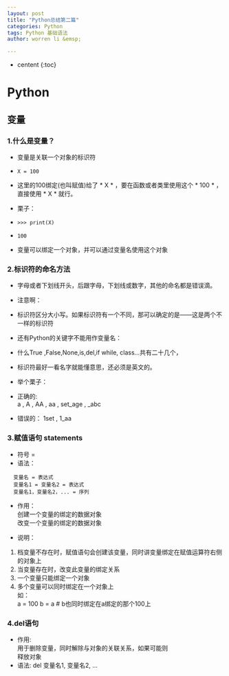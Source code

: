 ```yaml
---
layout: post
title: "Python总结第二篇"
categories: Python
tags: Python 基础语法
author: worren li &emsp;

---
```


* centent
{:toc}


# Python  
## 变量  
### 1.什么是变量？  
*   变量是关联一个对象的标识符  
*   ` X = 100 `  
*   这里的100绑定(也叫赋值)给了 * X * ，要在函数或者类里使用这个 * 100 * ，直接使用 *  X  * 就行。
*   栗子：  
*   ` >>> print(X) `
*   ` 100 `

*   变量可以绑定一个对象，并可以通过变量名使用这个对象  


### 2.标识符的命名方法  
*   字母或者下划线开头，后跟字母，下划线或数字，其他的命名都是错误滴。  

*   注意啊：  

*   标识符区分大小写。如果标识符有一个不同，那可以确定的是——这是两个不一样的标识符  
*   还有Python的关键字不能用作变量名：  
*   什么True ,False,None,is,del,if while, class...共有二十几个，  
*   标识符最好一看名字就能懂意思，还必须是英文的。  

*   举个栗子：  
*   正确的:  
   	  a ,  A ,  AA ,  aa ,  set_age ,  _abc  
*   错误的：
		1set , 1_aa   
		

### 3.赋值语句 statements 
*   符号   =  
*   语法：  
 ```
   变量名 = 表达式
   变量名1 = 变量名2 = 表达式
   变量名1，变量名2，... = 序列
 ```

*   作用：  
   创建一个变量的绑定的数据对象              
   改变一个变量的绑定的数据对象  
   
*   说明：  
   1. 档变量不存在时，赋值语句会创建该变量，同时讲变量绑定在赋值运算符右侧的对象上  
   2. 当变量存在时，改变此变量的绑定关系  
   3.  一个变量只能绑定一个对象  
   4.  多个变量可以同时绑定在一个对象上  
   如：  
      a = 100
      b = a  # b也同时绑定在a绑定的那个100上  
     
### 4.del语句  
*   作用:  
   用于删除变量，同时解除与对象的关联关系，如果可能则   
   释放对象
*   语法:
   del 变量名1, 变量名2, ...